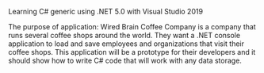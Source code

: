 Learning C# generic using .NET 5.0 with Visual Studio 2019

The purpose of application:
Wired Brain Coffee Company is a company that runs several coffee shops around the world. 
They want a .NET console application to load and save employees and organizations that visit their coffee shops.
This application will be a prototype for their developers and it should show how to write C# code that will work with any data storage.